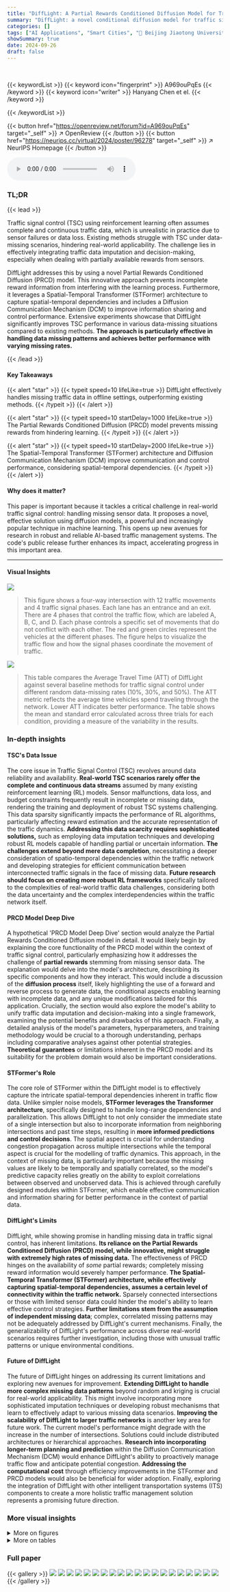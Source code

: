 ```yaml
---
title: "DiffLight: A Partial Rewards Conditioned Diffusion Model for Traffic Signal Control with Missing Data"
summary: "DiffLight: a novel conditional diffusion model for traffic signal control effectively addresses data-missing scenarios by unifying traffic data imputation and decision-making, demonstrating superior p..."
categories: []
tags: ["AI Applications", "Smart Cities", "🏢 Beijing Jiaotong University",]
showSummary: true
date: 2024-09-26
draft: false
---
```


<br>

{{< keywordList >}}
{{< keyword icon="fingerprint" >}} A969ouPqEs {{< /keyword >}}
{{< keyword icon="writer" >}} Hanyang Chen et el. {{< /keyword >}}
 
{{< /keywordList >}}

{{< button href="https://openreview.net/forum?id=A969ouPqEs" target="_self" >}}
↗ OpenReview
{{< /button >}}
{{< button href="https://neurips.cc/virtual/2024/poster/96278" target="_self" >}}
↗ NeurIPS Homepage
{{< /button >}}


<audio controls>
    <source src="https://ai-paper-reviewer.com/A969ouPqEs/podcast.wav" type="audio/wav">
    Your browser does not support the audio element.
</audio>


### TL;DR


{{< lead >}}

Traffic signal control (TSC) using reinforcement learning often assumes complete and continuous traffic data, which is unrealistic in practice due to sensor failures or data loss.  Existing methods struggle with TSC under data-missing scenarios, hindering real-world applicability.  The challenge lies in effectively integrating traffic data imputation and decision-making, especially when dealing with partially available rewards from sensors. 

DiffLight addresses this by using a novel Partial Rewards Conditioned Diffusion (PRCD) model. This innovative approach prevents incomplete reward information from interfering with the learning process.  Furthermore, it leverages a Spatial-Temporal Transformer (STFormer) architecture to capture spatial-temporal dependencies and includes a Diffusion Communication Mechanism (DCM) to improve information sharing and control performance.  Extensive experiments showcase that DiffLight significantly improves TSC performance in various data-missing situations compared to existing methods. **The approach is particularly effective in handling data missing patterns and achieves better performance with varying missing rates.**

{{< /lead >}}


#### Key Takeaways

{{< alert "star" >}}
{{< typeit speed=10 lifeLike=true >}} DiffLight effectively handles missing traffic data in offline settings, outperforming existing methods. {{< /typeit >}}
{{< /alert >}}

{{< alert "star" >}}
{{< typeit speed=10 startDelay=1000 lifeLike=true >}} The Partial Rewards Conditioned Diffusion (PRCD) model prevents missing rewards from hindering learning. {{< /typeit >}}
{{< /alert >}}

{{< alert "star" >}}
{{< typeit speed=10 startDelay=2000 lifeLike=true >}} The Spatial-Temporal Transformer (STFormer) architecture and Diffusion Communication Mechanism (DCM) improve communication and control performance, considering spatial-temporal dependencies. {{< /typeit >}}
{{< /alert >}}

#### Why does it matter?
This paper is important because it tackles a critical challenge in real-world traffic signal control: handling missing sensor data.  It proposes a novel, effective solution using diffusion models, a powerful and increasingly popular technique in machine learning. This opens up new avenues for research in robust and reliable AI-based traffic management systems. The code's public release further enhances its impact, accelerating progress in this important area.

------
#### Visual Insights



![](https://ai-paper-reviewer.com/A969ouPqEs/figures_2_1.jpg)

> This figure shows a four-way intersection with 12 traffic movements and 4 traffic signal phases. Each lane has an entrance and an exit. There are 4 phases that control the traffic flow, which are labeled A, B, C, and D. Each phase controls a specific set of movements that do not conflict with each other. The red and green circles represent the vehicles at the different phases.  The figure helps to visualize the traffic flow and how the signal phases coordinate the movement of traffic.





![](https://ai-paper-reviewer.com/A969ouPqEs/tables_7_1.jpg)

> This table compares the Average Travel Time (ATT) of DiffLight against several baseline methods for traffic signal control under different random data-missing rates (10%, 30%, and 50%).  The ATT metric reflects the average time vehicles spend traveling through the network. Lower ATT indicates better performance. The table shows the mean and standard error calculated across three trials for each condition, providing a measure of the variability in the results.





### In-depth insights


#### TSC's Data Issue
The core issue in Traffic Signal Control (TSC) revolves around data reliability and availability.  **Real-world TSC scenarios rarely offer the complete and continuous data streams** assumed by many existing reinforcement learning (RL) models. Sensor malfunctions, data loss, and budget constraints frequently result in incomplete or missing data, rendering the training and deployment of robust TSC systems challenging. This data sparsity significantly impacts the performance of RL algorithms, particularly affecting reward estimation and the accurate representation of the traffic dynamics.  **Addressing this data scarcity requires sophisticated solutions,** such as employing data imputation techniques and developing robust RL models capable of handling partial or uncertain information. **The challenges extend beyond mere data completion**, necessitating a deeper consideration of spatio-temporal dependencies within the traffic network and developing strategies for efficient communication between interconnected traffic signals in the face of missing data.  **Future research should focus on creating more robust RL frameworks** specifically tailored to the complexities of real-world traffic data challenges, considering both the data uncertainty and the complex interdependencies within the traffic network itself.

#### PRCD Model Deep Dive
A hypothetical 'PRCD Model Deep Dive' section would analyze the Partial Rewards Conditioned Diffusion model in detail.  It would likely begin by explaining the core functionality of the PRCD model within the context of traffic signal control, particularly emphasizing how it addresses the challenge of **partial rewards** stemming from missing sensor data.  The explanation would delve into the model's architecture, describing its specific components and how they interact. This would include a discussion of the **diffusion process** itself, likely highlighting the use of a forward and reverse process to generate data, the conditional aspects enabling learning with incomplete data, and any unique modifications tailored for this application.  Crucially, the section would also explore the model's ability to unify traffic data imputation and decision-making into a single framework, examining the potential benefits and drawbacks of this approach. Finally, a detailed analysis of the model's parameters, hyperparameters, and training methodology would be crucial to a thorough understanding, perhaps including comparative analyses against other potential strategies.  **Theoretical guarantees** or limitations inherent in the PRCD model and its suitability for the problem domain would also be important considerations.

#### STFormer's Role
The core role of STFormer within the DiffLight model is to effectively capture the intricate spatial-temporal dependencies inherent in traffic flow data.  Unlike simpler noise models, **STFormer leverages the Transformer architecture**, specifically designed to handle long-range dependencies and parallelization. This allows DiffLight to not only consider the immediate state of a single intersection but also to incorporate information from neighboring intersections and past time steps, resulting in **more informed predictions and control decisions**.  The spatial aspect is crucial for understanding congestion propagation across multiple intersections while the temporal aspect is crucial for the modelling of traffic dynamics. This approach, in the context of missing data, is particularly important because the missing values are likely to be temporally and spatially correlated, so the model's predictive capacity relies greatly on the ability to exploit correlations between observed and unobserved data. This is achieved through carefully designed modules within STFormer, which enable effective communication and information sharing for better performance in the context of partial data.

#### DiffLight's Limits
DiffLight, while showing promise in handling missing data in traffic signal control, has inherent limitations.  **Its reliance on the Partial Rewards Conditioned Diffusion (PRCD) model, while innovative, might struggle with extremely high rates of missing data.** The effectiveness of PRCD hinges on the availability of *some* partial rewards; completely missing reward information would severely hamper performance.  **The Spatial-Temporal Transformer (STFormer) architecture, while effectively capturing spatial-temporal dependencies, assumes a certain level of connectivity within the traffic network.**  Sparsely connected intersections or those with limited sensor data could hinder the model's ability to learn effective control strategies.  **Further limitations stem from the assumption of independent missing data**; complex, correlated missing patterns may not be adequately addressed by DiffLight's current mechanisms. Finally, the generalizability of DiffLight's performance across diverse real-world scenarios requires further investigation, including those with unusual traffic patterns or unique environmental conditions.

#### Future of DiffLight
The future of DiffLight hinges on addressing its current limitations and exploring new avenues for improvement.  **Extending DiffLight to handle more complex missing data patterns** beyond random and kriging is crucial for real-world applicability.  This might involve incorporating more sophisticated imputation techniques or developing robust mechanisms that learn to effectively adapt to various missing data scenarios.  **Improving the scalability of DiffLight to larger traffic networks** is another key area for future work. The current model's performance might degrade with the increase in the number of intersections. Solutions could include distributed architectures or hierarchical approaches.  **Research into incorporating longer-term planning and prediction** within the Diffusion Communication Mechanism (DCM) would enhance DiffLight's ability to proactively manage traffic flow and anticipate potential congestion. **Addressing the computational cost** through efficiency improvements in the STFormer and PRCD models would also be beneficial for wider adoption. Finally, exploring the integration of DiffLight with other intelligent transportation systems (ITS) components to create a more holistic traffic management solution represents a promising future direction.


### More visual insights

<details>
<summary>More on figures
</summary>


![](https://ai-paper-reviewer.com/A969ouPqEs/figures_4_1.jpg)

> This figure illustrates the architecture of DiffLight, a novel conditional diffusion model for traffic signal control with missing data.  It shows how the model integrates various components to address the challenges of missing data and spatial-temporal dependencies in traffic networks. The process begins with sensors collecting traffic data (rewards and observations). Missing data is masked, and the observed data is fed into the Partial Rewards Conditioned Diffusion (PRCD) model with a Spatial-Temporal Transformer (STFormer) architecture. The STFormer captures spatial-temporal dependencies using Communication Cross-Attention, Spatial Self-Attention, and Temporal Self-Attention modules.  A Diffusion Communication Mechanism (DCM) propagates generated observations among intersections to improve performance in the presence of missing data. Finally, an inverse dynamics model generates actions based on the processed observations to control the traffic signals.


![](https://ai-paper-reviewer.com/A969ouPqEs/figures_8_1.jpg)

> This figure shows a schematic overview of the DiffLight model for traffic signal control with missing data.  It illustrates the data flow, highlighting the key components: Partial Rewards Conditioned Diffusion (PRCD) with a Spatial-Temporal Transformer (STFormer), Diffusion Communication Mechanism (DCM), and inverse dynamics model.  The diagram visually represents how the model handles missing data, integrates spatial-temporal information, and generates control actions for traffic signals.


![](https://ai-paper-reviewer.com/A969ouPqEs/figures_14_1.jpg)

> This figure illustrates the two types of missing data patterns used in the experiments: random missing and kriging missing. In random missing (a), data from any intersection may be missing at random.  In kriging missing (b), the absence of data is spatially correlated; if data from one intersection is missing, it's more likely that data from its neighbors will also be missing. The yellow rectangles represent intersections, and the gray circles represent the traffic flow within those intersections. The striped and hatched rectangles show the masked traffic data representing the missing values in the random missing and kriging missing scenarios, respectively.


</details>




<details>
<summary>More on tables
</summary>


![](https://ai-paper-reviewer.com/A969ouPqEs/tables_7_2.jpg)
> This table presents a comparison of the Average Travel Time (ATT) achieved by DiffLight and several baseline methods across different datasets and missing data rates. The experiments simulate random missing patterns in the data.  For each dataset and missing rate (10%, 30%, 50%), the table shows the mean and standard deviation of ATT across three independent trials. This allows for assessing the relative performance of DiffLight against other approaches under conditions of incomplete traffic data.

![](https://ai-paper-reviewer.com/A969ouPqEs/tables_8_1.jpg)
> This table presents the results of an ablation study conducted on two datasets, Hangzhou₁ and Jinan₁, to evaluate the effectiveness of different components within the DiffLight model.  It compares the performance of three model variants: 1) U-Net (using a U-Net architecture as the noise model with zero-padded missing rewards); 2) STFormer (using the Spatial-Temporal Transformer architecture with zero-padded missing rewards); and 3) STFormer+PRCD (DiffLight, employing the STFormer architecture and handling partial rewards). The comparison is made under two data-missing patterns (random missing and kriging missing) at different missing rates.  The results show the impact of each component on the model's performance in handling missing data in traffic signal control.

![](https://ai-paper-reviewer.com/A969ouPqEs/tables_14_1.jpg)
> This table presents the average travel time (ATT) achieved by three different methods (AttendLight, Efficient-CoLight, and Advanced-CoLight) on five real-world traffic flow datasets.  These ATT values represent the converged performance of each method after training, and the data from these trained models were used to create the offline datasets used in the main experiments of the paper. The datasets are from different cities and have varying network sizes and traffic characteristics.

![](https://ai-paper-reviewer.com/A969ouPqEs/tables_16_1.jpg)
> This table presents a comparison of the Average Travel Time (ATT) for five different traffic signal control methods under various levels of random data missingness.  The methods compared are Behavior Cloning (BC), Conservative Q-Learning (CQL), TD3+BC, Decision Transformer (DT), Diffuser, Decision Diffuser (DD), and the proposed DiffLight method.  The table shows ATT values and their standard errors (across three trials) for each method under 10%, 30%, and 50% rates of random data missingness.  The datasets used are Hangzhou1 (D<sup>HZ</sup><sub>1</sub>), Hangzhou2 (D<sup>HZ</sup><sub>2</sub>), and Jinan1, Jinan2, and Jinan3 (D<sup>JN</sup><sub>1</sub>, D<sup>JN</sup><sub>2</sub>, D<sup>JN</sup><sub>3</sub>).

![](https://ai-paper-reviewer.com/A969ouPqEs/tables_16_2.jpg)
> This table presents the Average Travel Time (ATT) results for different methods under two scenarios related to missing intersection data:  one where neighboring intersections are available and one where they are not.  It shows how the absence of neighboring data affects the performance of various traffic signal control algorithms, especially highlighting the impact on DiffLight.

![](https://ai-paper-reviewer.com/A969ouPqEs/tables_16_3.jpg)
> This table shows the average travel time (ATT) results for different datasets (Hangzhou1, Hangzhou2, Jinan1, Jinan2, Jinan3) under different random missing rates (70% and 90%).  It demonstrates the performance of DiffLight as the missing rate increases, showing a decline in performance at higher missing rates (90%).

![](https://ai-paper-reviewer.com/A969ouPqEs/tables_17_1.jpg)
> This table demonstrates the scalability of the DiffLight model by evaluating its performance on a larger dataset (New York, with 48 intersections) under varying rates of random missing data (10%, 30%, 50%).  It compares DiffLight's Average Travel Time (ATT) against several baseline methods (BC, CQL, TD3+BC, DT, Diffuser, DD) to highlight its ability to handle more complex traffic scenarios and maintain relatively good performance even with substantial data loss.  The lower ATT values indicate better performance.

![](https://ai-paper-reviewer.com/A969ouPqEs/tables_17_2.jpg)
> This table presents the average travel time (ATT) results for the DiffLight model and several baseline methods on the New York dataset, which includes 48 intersections.  The experiment is performed under different random missing rates (10%, 20%, 30%, and 50%).  It shows DiffLight's scalability and ability to deal with complex traffic scenarios in a larger-scale traffic network. The performance of most baselines drops rapidly with increased missing rate, whereas DiffLight maintains relatively stable performance.

![](https://ai-paper-reviewer.com/A969ouPqEs/tables_17_3.jpg)
> This table presents the ablation study on the effectiveness of the Diffusion Communication Mechanism (DCM).  It compares the performance of DiffLight with and without DCM under various missing data patterns (random and kriging) and missing rates. The results demonstrate that DCM enhances performance, particularly in kriging missing scenarios, indicating its benefit in facilitating communication and improving control performance under data scarcity.

![](https://ai-paper-reviewer.com/A969ouPqEs/tables_17_4.jpg)
> This table presents the results of an ablation study comparing two variants of the DiffLight model: one with inverse dynamics and one without.  The study evaluates the Average Travel Time (ATT) performance of both models on two datasets (Hangzhou and Jinan) under different data missing scenarios (random missing and kriging missing).  The results illustrate the impact of incorporating an inverse dynamics model within the DiffLight architecture on the overall performance.

![](https://ai-paper-reviewer.com/A969ouPqEs/tables_18_1.jpg)
> This table presents the average travel time (ATT) results for the DiffLight model under different sampling steps (100, 50, 20, and 10 steps).  It shows the ATT for four different datasets (Hangzhou1 with random and kriging missing, Jinan1 with random and kriging missing). The results illustrate the model's performance stability across varying sampling step counts.

![](https://ai-paper-reviewer.com/A969ouPqEs/tables_18_2.jpg)
> This table presents the inference time cost of the DiffLight model under different sampling steps (100, 50, 20, and 10 steps).  The results are shown for different datasets (DHZ1, DHZ2, DIN1, DIN2) and missing data patterns (random missing with 50% missing rate and kriging missing with 25% missing rate).  The table allows for an assessment of the trade-off between inference speed and model performance.

![](https://ai-paper-reviewer.com/A969ouPqEs/tables_18_3.jpg)
> This table presents a comparison of the Average Travel Time (ATT) achieved by three different methods: CQL, CQL (model-based), and DiffLight, under various data-missing scenarios (10%, 30%, and 50% missing rates).  CQL represents the standard CQL approach, while CQL (model-based) is a modified version adapted for offline settings, using a store-and-forward method for data imputation. DiffLight is the authors' proposed method, which directly handles missing data using a conditional diffusion model. The results illustrate DiffLight's superior performance across all missing data rates compared to both CQL variants, highlighting its effectiveness in handling missing data during traffic signal control.

![](https://ai-paper-reviewer.com/A969ouPqEs/tables_19_1.jpg)
> This table compares the average travel time (ATT) results for the CQL algorithm (with a model-based approach for handling missing data), and the DiffLight model, under different kriging missing data rates. It highlights DiffLight's superior performance compared to CQL (model-based) across various missing rates.  The improved performance of DiffLight is attributed to its ability to directly make decisions using partial rewards, avoiding error accumulation from separate imputation and decision-making steps as seen in the CQL model-based approach.

</details>




### Full paper

{{< gallery >}}
<img src="https://ai-paper-reviewer.com/A969ouPqEs/1.png" class="grid-w50 md:grid-w33 xl:grid-w25" />
<img src="https://ai-paper-reviewer.com/A969ouPqEs/2.png" class="grid-w50 md:grid-w33 xl:grid-w25" />
<img src="https://ai-paper-reviewer.com/A969ouPqEs/3.png" class="grid-w50 md:grid-w33 xl:grid-w25" />
<img src="https://ai-paper-reviewer.com/A969ouPqEs/4.png" class="grid-w50 md:grid-w33 xl:grid-w25" />
<img src="https://ai-paper-reviewer.com/A969ouPqEs/5.png" class="grid-w50 md:grid-w33 xl:grid-w25" />
<img src="https://ai-paper-reviewer.com/A969ouPqEs/6.png" class="grid-w50 md:grid-w33 xl:grid-w25" />
<img src="https://ai-paper-reviewer.com/A969ouPqEs/7.png" class="grid-w50 md:grid-w33 xl:grid-w25" />
<img src="https://ai-paper-reviewer.com/A969ouPqEs/8.png" class="grid-w50 md:grid-w33 xl:grid-w25" />
<img src="https://ai-paper-reviewer.com/A969ouPqEs/9.png" class="grid-w50 md:grid-w33 xl:grid-w25" />
<img src="https://ai-paper-reviewer.com/A969ouPqEs/10.png" class="grid-w50 md:grid-w33 xl:grid-w25" />
<img src="https://ai-paper-reviewer.com/A969ouPqEs/11.png" class="grid-w50 md:grid-w33 xl:grid-w25" />
<img src="https://ai-paper-reviewer.com/A969ouPqEs/12.png" class="grid-w50 md:grid-w33 xl:grid-w25" />
<img src="https://ai-paper-reviewer.com/A969ouPqEs/13.png" class="grid-w50 md:grid-w33 xl:grid-w25" />
<img src="https://ai-paper-reviewer.com/A969ouPqEs/14.png" class="grid-w50 md:grid-w33 xl:grid-w25" />
<img src="https://ai-paper-reviewer.com/A969ouPqEs/15.png" class="grid-w50 md:grid-w33 xl:grid-w25" />
<img src="https://ai-paper-reviewer.com/A969ouPqEs/16.png" class="grid-w50 md:grid-w33 xl:grid-w25" />
<img src="https://ai-paper-reviewer.com/A969ouPqEs/17.png" class="grid-w50 md:grid-w33 xl:grid-w25" />
<img src="https://ai-paper-reviewer.com/A969ouPqEs/18.png" class="grid-w50 md:grid-w33 xl:grid-w25" />
<img src="https://ai-paper-reviewer.com/A969ouPqEs/19.png" class="grid-w50 md:grid-w33 xl:grid-w25" />
<img src="https://ai-paper-reviewer.com/A969ouPqEs/20.png" class="grid-w50 md:grid-w33 xl:grid-w25" />
{{< /gallery >}}